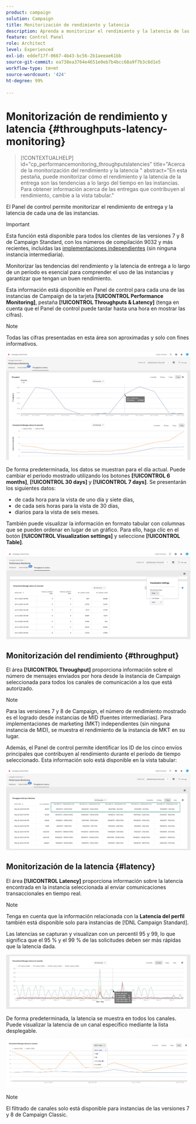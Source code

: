 ```yaml
---
product: campaign
solution: Campaign
title: Monitorización de rendimiento y latencia
description: Aprenda a monitorizar el rendimiento y la latencia de las instancias de Campaign en el Panel de control.
feature: Control Panel
role: Architect
level: Experienced
exl-id: eddef17f-0667-4b43-bc56-2b1aeeae61bb
source-git-commit: ea738ea3764e4651e0eb7b4bcc68a9f7b3c8d1e5
workflow-type: tm+mt
source-wordcount: '424'
ht-degree: 99%

---
```


# Monitorización de rendimiento y latencia  {#throughputs-latency-monitoring}

>[!CONTEXTUALHELP]
>id="cp_performancemonitoring_throughputslatencies"
>title="Acerca de la monitorización del rendimiento y la latencia "
>abstract="En esta pestaña, puede monitorizar cómo el rendimiento y la latencia de la entrega son las tendencias a lo largo del tiempo en las instancias. Para obtener información acerca de las entregas que contribuyen al rendimiento, cambie a la vista tabular."

El Panel de control permite monitorizar el rendimiento de entrega y la latencia de cada una de las instancias.

>[!IMPORTANT]
>
>Esta función está disponible para todos los clientes de las versiones 7 y 8 de Campaign Standard, con los números de compilación 9032 y más recientes, incluidas las [implementaciones independientes](https://experienceleague.adobe.com/docs/campaign-classic/using/installing-campaign-classic/deployment-types-/standalone-deployment.html?lang=es) (sin ninguna instancia intermediaria).

Monitorizar las tendencias del rendimiento y la latencia de entrega a lo largo de un período es esencial para comprender el uso de las instancias y garantizar que tengan un buen rendimiento.

Esta información está disponible en Panel de control para cada una de las instancias de Campaign de la tarjeta **[!UICONTROL Performance Monitoring]**, pestaña **[!UICONTROL Throughputs & Latency]** (tenga en cuenta que el Panel de control puede tardar hasta una hora en mostrar las cifras).

>[!NOTE]
>
>Todas las cifras presentadas en esta área son aproximadas y solo con fines informativos.

![](assets/throughput-latencies-overview.png)

De forma predeterminada, los datos se muestran para el día actual. Puede cambiar el período mostrado utilizando los botones **[!UICONTROL 6 months]**, **[!UICONTROL 30 days]** y **[!UICONTROL 7 days]**. Se presentarán los siguientes datos:
* de cada hora para la vista de uno día y siete días,
* de cada seis horas para la vista de 30 días,
* diarios para la vista de seis meses.

También puede visualizar la información en formato tabular con columnas que se pueden ordenar en lugar de un gráfico. Para ello, haga clic en el botón **[!UICONTROL Visualization settings]** y seleccione **[!UICONTROL Table]**.

![](assets/throughput-latencies-table.png)

## Monitorización del rendimiento {#throughput}

El área **[!UICONTROL Throughput]** proporciona información sobre el número de mensajes enviados por hora desde la instancia de Campaign seleccionada para todos los canales de comunicación a los que está autorizado.

>[!NOTE]
>
>Para las versiones 7 y 8 de Campaign, el número de rendimiento mostrado es el logrado desde instancias de MID (fuentes intermediarias). Para implementaciones de marketing (MKT) independientes (sin ninguna instancia de MID), se muestra el rendimiento de la instancia de MKT en su lugar.

Además, el Panel de control permite identificar los ID de los cinco envíos principales que contribuyen al rendimiento durante el período de tiempo seleccionado. Esta información solo está disponible en la vista tabular:

![](assets/throughput-latencies-top5.png)

## Monitorización de la latencia {#latency}

El área **[!UICONTROL Latency]** proporciona información sobre la latencia encontrada en la instancia seleccionada al enviar comunicaciones transaccionales en tiempo real.

>[!NOTE]
>
>Tenga en cuenta que la información relacionada con la **Latencia del perfil** también está disponible solo para instancias de [!DNL Campaign Standard].

Las latencias se capturan y visualizan con un percentil 95 y 99, lo que significa que el 95 % y el 99 % de las solicitudes deben ser más rápidas que la latencia dada.

![](assets/throughput-latencies-latency.png)

De forma predeterminada, la latencia se muestra en todos los canales. Puede visualizar la latencia de un canal específico mediante la lista desplegable.

![](assets/throughput-latencies-filter.png)

>[!NOTE]
>
>El filtrado de canales solo está disponible para instancias de las versiones 7 y 8 de Campaign Classic.
